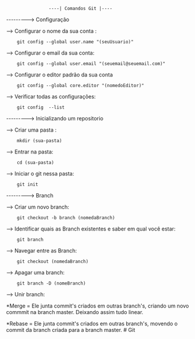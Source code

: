 					
					----| Comandos Git |----
	
	
---------> Configuração


--> Configurar o nome da sua conta :

		git config --global user.name "(seuUsuario)"

--> Configurar o email da sua conta:

		git config --global user.email "(seuemail@seuemail.com)"

--> Configurar o editor padrão da sua conta

		git config --global core.editor "(nomedoEditor)"

--> Verificar todas as configurações:

		git config  --list


---------> Inicializando um repositorio

--> Criar uma pasta :
	
		mkdir (sua-pasta)

--> Entrar na pasta:

		cd (sua-pasta)

--> Iniciar o git nessa pasta:

		git init


---------> Branch

--> Criar um novo branch:
		
		git checkout -b branch (nomedaBranch)

--> Identificar quais as Branch existentes e saber em qual você estar:
		
		git branch 

--> Navegar entre as Branch:
		
		git checkout (nomedaBranch)

--> Apagar uma branch:
		
		git branch -D (nomeBranch)

--> Unir branch:

*Merge = Ele junta commit's criados em outras branch's, criando um novo commmit
		na branch master. Deixando assim tudo linear.

		

*Rebase = Ele junta commit's criados em outras branch's, movendo o commit da 
		branch criada para a branch master.
		# Git
